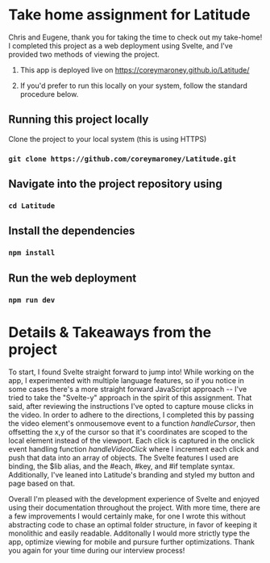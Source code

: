 # Take home assignment for Latitude
Chris and Eugene, thank you for taking the time to check out my take-home! I completed this project as a web deployment using Svelte, and I've provided two methods of viewing the project. 

1. This app is deployed live on https://coreymaroney.github.io/Latitude/

2. If you'd prefer to run this locally on your system, follow the standard procedure below.
## Running this project locally

Clone the project to your local system (this is using HTTPS)
### `git clone https://github.com/coreymaroney/Latitude.git`
## Navigate into  the project repository using
### `cd Latitude`
## Install the dependencies

### `npm install`

## Run the web deployment
### `npm run dev`

# Details & Takeaways from the project
To start, I found Svelte straight forward to jump into! While working on the app, I experimented with multiple language features, so if you notice in some cases there's a more straight forward JavaScript approach -- I've tried to take the "Svelte-y" approach in the spirit of this assignment. That said, after reviewing the instructions I've opted to capture mouse clicks in the video. In order to adhere to the directions, I completed this by passing the video element's onmousemove event to a function _handleCursor_, then offsetting the x,y of the cursor so that it's coordinates are scoped to the local element instead of the viewport. Each click is captured in the onclick event handling function _handleVideoClick_ where I increment each click and push that data into an array of objects. The Svelte features I used are binding, the $lib alias, and the #each, #key, and #if template syntax. Additionally, I've leaned into Latitude's branding and styled my button and page based on that. 

Overall I'm pleased with the development experience of Svelte and enjoyed using their documentation throughout the project. With more time, there are a few improvements I would certainly make, for one I wrote this without abstracting code to chase an optimal folder structure, in favor of keeping it monolithic and easily readable. Additonally I would more strictly type the app, optimize viewing for mobile and pursure further optimizations. Thank you again for your time during our interview process!
